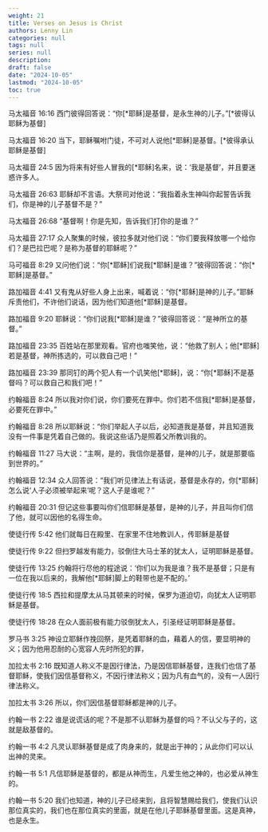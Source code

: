 ```yaml
---
weight: 21
title: Verses on Jesus is Christ
authors: Lenny Lin
categories: null
tags: null
series: null
description: 
draft: false
date: "2024-10-05"
lastmod: "2024-10-05"
toc: true
---
```


<!--more-->



马太福音 16:16
西门彼得回答说：“你[&ast;耶稣]是基督，是永生神的儿子。”[&ast;彼得认耶稣为基督]

马太福音 16:20
当下，耶稣嘱咐门徒，不可对人说他[*耶稣]是基督。[*彼得承认耶稣是基督]

马太福音 24:5
因为将来有好些人冒我的[*耶稣]名来，说：‘我是基督’，并且要迷惑许多人。

马太福音 26:63
耶稣却不言语。大祭司对他说：“我指着永生神叫你起誓告诉我们，你是神的儿子基督不是？”

马太福音 26:68
“基督啊！你是先知，告诉我们打你的是谁？”

马太福音 27:17
众人聚集的时候，彼拉多就对他们说：“你们要我释放哪一个给你们？是巴拉巴呢？是称为基督的耶稣呢？”

马可福音 8:29
又问他们说：“你[*耶稣]们说我[*耶稣]是谁？”彼得回答说：“你[*耶稣]是基督。”

路加福音 4:41
又有鬼从好些人身上出来，喊着说：“你[*耶稣]是神的儿子。”耶稣斥责他们，不许他们说话，因为他们知道他[*耶稣]是基督。

路加福音 9:20
耶稣说：“你们说我[*耶稣]是谁？”彼得回答说：“是神所立的基督。”

路加福音 23:35
百姓站在那里观看。官府也嗤笑他，说：“他救了别人；他[*耶稣]若是基督，神所拣选的，可以救自己吧！”

路加福音 23:39
那同钉的两个犯人有一个讥笑他[*耶稣]，说：“你[*耶稣]不是基督吗？可以救自己和我们吧！”

约翰福音 8:24
所以我对你们说，你们要死在罪中。你们若不信我[*耶稣]是基督，必要死在罪中。”

约翰福音 8:28
所以耶稣说：“你们举起人子以后，必知道我是基督，并且知道我没有一件事是凭着自己做的。我说这些话乃是照着父所教训我的。

约翰福音 11:27
马大说：“主啊，是的，我信你是基督，是神的儿子，就是那要临到世界的。”

约翰福音 12:34
众人回答说：“我们听见律法上有话说，基督是永存的，你[*耶稣]怎么说‘人子必须被举起来’呢？这人子是谁呢？”

约翰福音 20:31
但记这些事要叫你们信耶稣是基督，是神的儿子，并且叫你们信了他，就可以因他的名得生命。

使徒行传 5:42
他们就每日在殿里、在家里不住地教训人，传耶稣是基督

使徒行传 9:22
但扫罗越发有能力，驳倒住大马士革的犹太人，证明耶稣是基督。

使徒行传 13:25
约翰将行尽他的程途说：‘你们以为我是谁？我不是基督；只是有一位在我以后来的，我解他[*耶稣]脚上的鞋带也是不配的。’

使徒行传 18:5
西拉和提摩太从马其顿来的时候，保罗为道迫切，向犹太人证明耶稣是基督。

使徒行传 18:28
在众人面前极有能力驳倒犹太人，引圣经证明耶稣是基督。

罗马书 3:25
神设立耶稣作挽回祭，是凭着耶稣的血，藉着人的信，要显明神的义；因为他用忍耐的心宽容人先时所犯的罪，

加拉太书 2:16
既知道人称义不是因行律法，乃是因信耶稣基督，连我们也信了基督耶稣，使我们因信基督称义，不因行律法称义；因为凡有血气的，没有一人因行律法称义。

加拉太书 3:26
所以，你们因信基督耶稣都是神的儿子。

约翰一书 2:22
谁是说谎话的呢？不是那不认耶稣为基督的吗？不认父与子的，这就是敌基督的。

约翰一书 4:2
凡灵认耶稣基督是成了肉身来的，就是出于神的；从此你们可以认出神的灵来。

约翰一书 5:1
凡信耶稣是基督的，都是从神而生，凡爱生他之神的，也必爱从神生的。

约翰一书 5:20
我们也知道，神的儿子已经来到，且将智慧赐给我们，使我们认识那位真实的，我们也在那位真实的里面，就是在他儿子耶稣基督里面。这是真神，也是永生。

